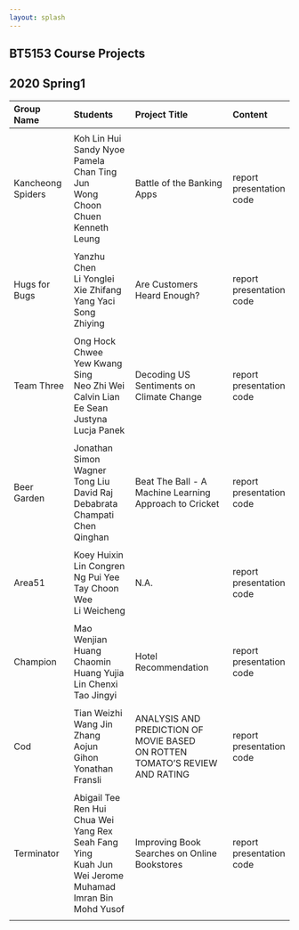 ```yaml
---
layout: splash
---
```

## BT5153 Course Projects

## 2020 Spring1

| Group Name | Students | Project Title | Content |
| :-------    | :-------    | :-------     | :------- |
|  | | | |
| Kancheong Spiders  | Koh Lin Hui <br /> Sandy Nyoe <br /> Pamela Chan Ting Jun <br />  Wong Choon Chuen <br /> Kenneth Leung|   Battle of the Banking Apps     |report <br /> presentation <br /> code <br />|
|  | | | |
| Hugs for Bugs | Yanzhu Chen <br /> Li Yonglei <br /> Xie Zhifang <br /> Yang Yaci <br /> Song Zhiying|  Are Customers Heard Enough? |report <br /> presentation <br /> code <br />|
|  | | | |
| Team Three  | Ong Hock Chwee <br /> Yew Kwang Sing <br /> Neo Zhi Wei <br /> Calvin Lian Ee Sean <br /> Justyna Lucja Panek |   Decoding US Sentiments on Climate Change    |report <br /> presentation <br /> code <br />|
|  | | | |
| Beer Garden  | Jonathan Simon Wagner <br /> Tong Liu <br /> David Raj <br /> Debabrata Champati <br /> Chen Qinghan|   Beat The Ball - A Machine Learning Approach to Cricket     |report <br /> presentation <br /> code <br />|
|  | | | |
| Area51  | Koey Huixin <br /> Lin Congren <br /> Ng Pui Yee <br /> Tay Choon Wee <br /> Li Weicheng|   N.A.     |report <br /> presentation <br /> code <br />|
|  | | | |
| Champion  | Mao Wenjian <br /> Huang Chaomin <br /> Huang Yujia <br /> Lin Chenxi <br /> Tao Jingyi| Hotel Recommendation |report <br /> presentation <br /> code <br />|
|  | | | |
| Cod  | Tian Weizhi <br /> Wang Jin <br /> Zhang Aojun <br /> Gihon Yonathan Fransli| ANALYSIS AND PREDICTION OF MOVIE BASED <br /> ON ROTTEN TOMATO’S REVIEW AND RATING | report <br /> presentation <br /> code <br />|
|  | | | |
| Terminator  | Abigail Tee Ren Hui <br /> Chua Wei Yang Rex <br /> Seah Fang Ying <br /> Kuah Jun Wei Jerome <br /> Muhamad Imran Bin Mohd Yusof| Improving Book Searches on Online Bookstores |report <br /> presentation <br /> code <br />|
|  | | | |